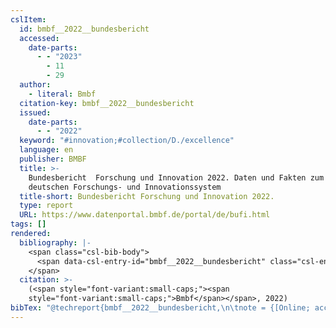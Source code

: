 ```yaml
---
cslItem:
  id: bmbf__2022__bundesbericht
  accessed:
    date-parts:
      - - "2023"
        - 11
        - 29
  author:
    - literal: Bmbf
  citation-key: bmbf__2022__bundesbericht
  issued:
    date-parts:
      - - "2022"
  keyword: "#innovation;#collection/D./excellence"
  language: en
  publisher: BMBF
  title: >-
    Bundesbericht ­ Forschung und ­Innovation 2022. Daten und Fakten zum
    deutschen Forschungs- und Innovationssystem
  title-short: Bundesbericht ­Forschung und ­Innovation 2022.
  type: report
  URL: https://www.datenportal.bmbf.de/portal/de/bufi.html
tags: []
rendered:
  bibliography: |-
    <span class="csl-bib-body">
      <span data-csl-entry-id="bmbf__2022__bundesbericht" class="csl-entry"><span class='author-bib'>Bmbf</span>. <span class='date-bib'>(2022)</span>. <span class='title'><i><b><span style="font-style:normal;">Bundesbericht ­ Forschung und ­Innovation 2022. Daten und Fakten zum deutschen Forschungs- und Innovationssystem</span></b></i></span>. BMBF. <span class='URL'><a href='https://www.datenportal.bmbf.de/portal/de/bufi.html'>LINK</a></span></span>
    </span>
  citation: >-
    (<span style="font-variant:small-caps;"><span
    style="font-variant:small-caps;">Bmbf</span></span>, 2022)
bibTex: "@techreport{bmbf__2022__bundesbericht,\n\tnote = {[Online; accessed 2023-11-29]},\n\tauthor = {{Bmbf}},\n\tyear = {2022},\n\tinstitution = {BMBF},\n\ttitle = {Bundesbericht  {Forschung} und {Innovation} 2022. {Daten} und {Fakten} zum deutschen {Forschungs}- und {Innovationssystem}},\n\turl = {https://www.datenportal.bmbf.de/portal/de/bufi.html},\n}\n\n"
---
```

